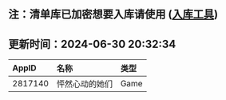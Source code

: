 ## 注：清单库已加密想要入库请使用 ([入库工具](https://github.com/BlankTMing/ManifestAutoUpdate/releases))

## 更新时间：2024-06-30 20:32:34
| AppID | 名称 | 类型  |
| :-------------------- | :----------------------------- | :----------- |
| 2817140 | 怦然心动的她们| Game |
